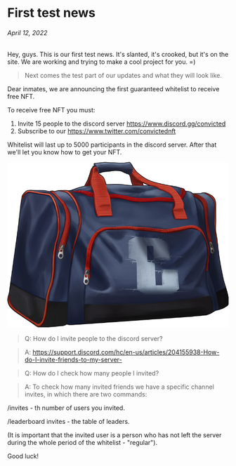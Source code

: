 # First test news

###### April 12, 2022 ######

Hey, guys. This is our first test news. It's slanted, it's crooked, but it's on the site. We are working and trying to make a cool project for you. =)

>Next comes the test part of our updates and what they will look like.

Dear inmates, we are announcing the first guaranteed whitelist to receive free NFT.

To receive free NFT you must:
1. Invite 15 people to the discord server https://www.discord.gg/convicted
2. Subscribe to our https://www.twitter.com/convictednft

Whitelist will last up to 5000 participants in the discord server. After that we'll let you know how to get your NFT.

![Bag](https://github.com/verscorp/convicted-site-files/blob/main/images/Bag.png)

>Q: How do I invite people to the discord server?

>A: https://support.discord.com/hc/en-us/articles/204155938-How-do-I-invite-friends-to-my-server-

>Q: How do I check how many people I invited?

>A: To check how many invited friends we have a specific channel invites, in which there are two commands:

/invites - th number of users you invited.

/leaderboard invites - the table of leaders.

(It is important that the invited user is a person who has not left the server during the whole period of the whitelist - "regular").

Good luck!
